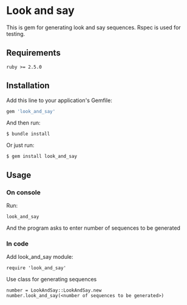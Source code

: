 # Look and say

This is gem for generating look and say sequences. Rspec is used for testing.

## Requirements

	ruby >= 2.5.0

## Installation

Add this line to your application's Gemfile:

```ruby
gem 'look_and_say'
```

And then run:

    $ bundle install

Or just run:

    $ gem install look_and_say

## Usage

### On console

Run:

	look_and_say

And the program asks to enter number of sequences to be generated

### In code

Add look_and_say module:

	require 'look_and_say'

Use class for generating sequences

	number = LookAndSay::LookAndSay.new
	number.look_and_say(<number of sequences to be generated>)

